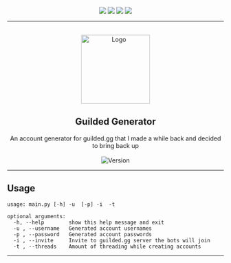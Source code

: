 <div id="top"></div>
<p align="center">
  <img src="https://img.shields.io/github/contributors/HellishEyes/Guilded-Generator.svg?style=for-the-badge"/>
  <img src="https://img.shields.io/github/forks/HellishEyes/Guilded-Generator.svg?style=for-the-badge"/>
  <img src="https://img.shields.io/github/stars/HellishEyes/Guilded-Generator.svg?style=for-the-badge"/>
  <img src="https://img.shields.io/github/issues/HellishEyes/Guilded-Generator.svg?style=for-the-badge"/>
</p>
  
---------------------------------------
  
<br/>
<div align="center">
  <a href="https://github.com/HellishEyes/Guilded-Generator">
    <img src="https://cdn.discordapp.com/attachments/873013158749548574/912595778122436618/Guilded_Logomark_Black.png" alt="Logo" width="160" height="160">
  </a>
  
  <h2 align="center">Guilded Generator</h3>

  <p align="center">
    An account generator for guilded.gg that I made a while back and decided to bring back up
    <br />
    <br />
    <img src="https://img.shields.io/badge/Version-1.0.0-7DCDE3?style=for-the-badge" alt="Version">
  </p>
</div>
  
---------------------------------------

## Usage
```
usage: main.py [-h] -u  [-p] -i  -t

optional arguments:
  -h, --help        show this help message and exit
  -u , --username   Generated account usernames
  -p , --password   Generated account passwords
  -i , --invite     Invite to guilded.gg server the bots will join
  -t , --threads    Amount of threading while creating accounts
```

---------------------------------------
